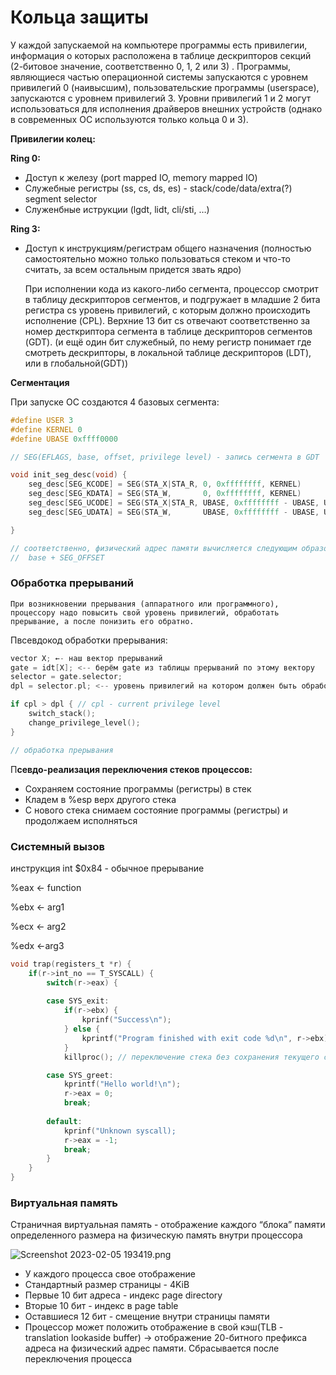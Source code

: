 # Кольца защиты

У каждой запускаемой на компьютере программы есть привилегии, информация о которых расположена в таблице дескрипторов секций (2-битовое значение, соответственно 0, 1, 2 или 3) . Программы, являющиеся частью операционной системы запускаются с уровнем привилегий 0 (наивысшим), пользовательские программы (userspace), запускаются с уровнем привилегий 3.  Уровни привилегий 1 и 2 могут использоваться для исполнения драйверов внешних устройств (однако в современных ОС используются только кольца 0 и 3).

**Привилегии колец:**

**Ring 0:**

- Доступ к железу (port mapped IO, memory mapped IO)
- Служебные регистры (ss, cs, ds, es) - stack/code/data/extra(?) segment selector
- Служенбные иструкции (lgdt, lidt, cli/sti, …)

**Ring 3:**

- Доступ к инструкциям/регистрам общего назначения (полностью самостоятельно можно только пользоваться стеком и что-то считать, за всем остальным придется звать ядро)

    При исполнении кода из какого-либо сегмента, процессор смотрит в таблицу дескрипторов сегментов, и подгружает в младшие 2 бита регистра cs уровень привилегий, с которым должно происходить исполнение (CPL). Верхние 13 бит cs отвечают соответственно за номер десткриптора сегмента в таблице дескрипторов сегментов (GDT). (и ещё один бит служебный, по нему регистр понимает где смотреть дескрипторы, в локальной таблице дескрипторов (LDT), или в глобальной(GDT))

**Сегментация**

При запуске ОС создаются 4 базовых сегмента:

```c
#define USER 3
#define KERNEL 0
#define UBASE 0xffff0000

// SEG(EFLAGS, base, offset, privilege level) - запись сегмента в GDT

void init_seg_desc(void) {
	seg_desc[SEG_KCODE] = SEG(STA_X|STA_R, 0, 0xffffffff, KERNEL) 
	seg_desc[SEG_KDATA] = SEG(STA_W,       0, 0xffffffff, KERNEL)
	seg_desc[SEG_UCODE] = SEG(STA_X|STA_R, UBASE, 0xffffffff - UBASE, USER)
	seg_desc[SEG_UDATA] = SEG(STA_W,       UBASE, 0xffffffff - UBASE, USER)

}

// соответственно, физический адрес памяти вычисляется следующим образом:
//  base + SEG_OFFSET
```

### Обработка прерываний

    При возникновении прерывания (аппаратного или программного), процессору надо повысить свой уровень привилегий, обработать прерывание, а после понизить его обратно. 

Пвсевдокод обработки прерывания:

```c
vector X; ←- наш вектор прерываний
gate = idt[X]; <-- берём gate из таблицы прерываний по этому вектору
selector = gate.selector;
dpl = selector.pl; <-- уровень привилегий на котором должен быть обработан X

if cpl > dpl { // cpl - current privilege level
	switch_stack();
	change_privilege_level();
}

// обработка прерывания
```

П**севдо-реализация переключения стеков процессов:** 

- Сохраняем состояние программы (регистры) в стек
- Кладем в %esp верх другого стека
- С нового стека снимаем состояние программы (регистры) и продолжаем исполняться

### Системный вызов

инструкция int $0x84 - обычное прерывание

%eax ← function

%ebx ← arg1

%ecx ← arg2

%edx ←arg3

```c
void trap(registers_t *r) {
	if(r->int_no == T_SYSCALL) {
		switch(r->eax) {
		
		case SYS_exit:
			if(r->ebx) {
				kprinf("Success\n");
			} else { 
				kprintf("Program finished with exit code %d\n", r->ebx);
			}
			killproc(); // переключение стека без сохранения текущего состояния

		case SYS_greet:
			kprintf("Hello world!\n");
			r->eax = 0;
			break;
		
		default:
			kprinf("Unknown syscall);
			r->eax = -1;
			break;
		}
	}
}
```

### Виртуальная память

Страничная виртуальная память - отображение каждого “блока” памяти определенного размера на физическую память внутри процессора

![Screenshot 2023-02-05 193419.png](%D0%9A%D0%BE%D0%BB%D1%8C%D1%86%D0%B0%20%D0%B7%D0%B0%D1%89%D0%B8%D1%82%D1%8B%20833c199060684c7782c6dbcad46227ec/Screenshot_2023-02-05_193419.png)

- У каждого процесса свое отображение
- Стандартный размер страницы - 4KiB
- Первые 10 бит адреса - индекс page directory
- Вторые 10 бит - индекс в page table
- Оставшиеся 12 бит - смещение внутри страницы памяти
- Процессор может положить отображение в свой кэш(TLB - translation lookaside buffer) →  отображение 20-битного префикса адреса на физический адрес памяти. Сбрасывается после переключения процесса